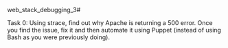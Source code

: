 web_stack_debugging_3#

Task 0: Using strace, find out why Apache is returning a 500 error. Once you find the issue, fix it and then automate it using Puppet (instead of using Bash as you were previously doing).

